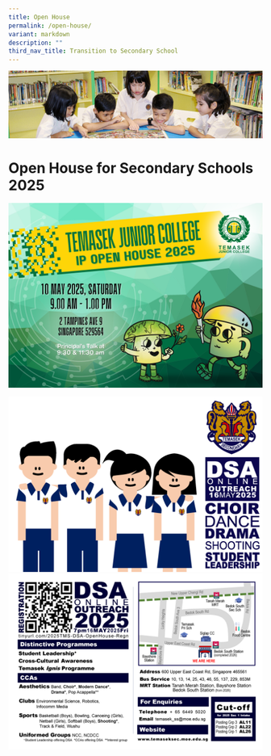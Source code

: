 ```yaml
---
title: Open House
permalink: /open-house/
variant: markdown
description: ""
third_nav_title: Transition to Secondary School
---
```

![](/images/banner.gif)

Open House for Secondary Schools 2025
=====================================
![](/images/TJC_IP_Open_House__10_May_.png)

![](/images/TMS_2025_DSA_Online_Outreach_Page_1.png)
![](/images/TMS_2025_DSA_Online_Outreach_Page_2.png)